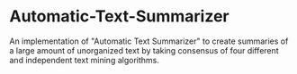 # Automatic-Text-Summarizer

An implementation of "Automatic Text Summarizer" to create summaries of a large amount of unorganized text by taking consensus of four different and independent text mining algorithms.
